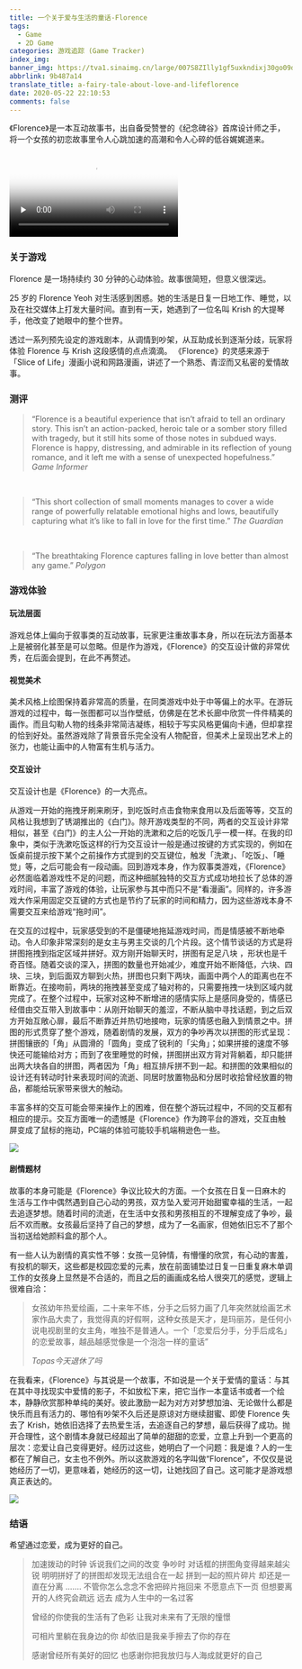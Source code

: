 ```yaml
---
title: 一个关于爱与生活的童话-Florence
tags:
  - Game
  - 2D Game
categories: 游戏追踪 (Game Tracker)
index_img: 
banner_img: https://tva1.sinaimg.cn/large/007S8ZIlly1gf5uxkndixj30go09djt1.jpg
abbrlink: 9b487a14
translate_title: a-fairy-tale-about-love-and-lifeflorence
date: 2020-05-22 22:10:53
comments: false
---
```






《Florence》是一本互动故事书，出自备受赞誉的《纪念碑谷》首席设计师之手，将一个女孩的初恋故事里令人心跳加速的高潮和令人心碎的低谷娓娓道来。

<!-- more -->

<video id="video" controls="" preload="none" poster="https://steamcdn-a.akamaihd.net/steam/apps/1102130/ss_3803bfdcbfa1ff4515505f920ed1c7993993b9f6.600x338.jpg?t=1589331032">       <source id="mp4" src="https://steamcdn-a.akamaihd.net/steam/apps/256774213/movie480.webm?t=1580836892" type="video/mp4">       </video>

### 关于游戏

Florence 是一场持续约 30 分钟的心动体验。故事很简短，但意义很深远。

25 岁的 Florence Yeoh 对生活感到困惑。她的生活是日复一日地工作、睡觉，以及在社交媒体上打发大量时间。直到有一天，她遇到了一位名叫 Krish 的大提琴手，他改变了她眼中的整个世界。

透过一系列预先设定的游戏剧本，从调情到吵架，从互助成长到逐渐分歧，玩家将体验 Florence 与 Krish 这段感情的点点滴滴。 《Florence》的灵感来源于「Slice of Life」漫画小说和网路漫画，讲述了一个熟悉、青涩而又私密的爱情故事。

### 测评

> “Florence is a beautiful experience that isn’t afraid to tell an ordinary story. This isn’t an action-packed, heroic tale or a somber story filled with tragedy, but it still hits some of those notes in subdued ways. Florence is happy, distressing, and admirable in its reflection of young romance, and it left me with a sense of unexpected hopefulness.”
> *Game Informer*

<br/>

> “This short collection of small moments manages to cover a wide range of powerfully relatable emotional highs and lows, beautifully capturing what it’s like to fall in love for the first time.”
> *The Guardian*

<br/>

> “The breathtaking Florence captures falling in love better than almost any game.”
> *Polygon*

### 游戏体验

#### 玩法层面

游戏总体上偏向于叙事类的互动故事，玩家更注重故事本身，所以在玩法方面基本上是被弱化甚至是可以忽略。但是作为游戏，《Florence》的交互设计做的非常优秀，在后面会提到，在此不再赘述。

#### 视觉美术

美术风格上绘图保持着非常高的质量，在同类游戏中处于中等偏上的水平。在游玩游戏的过程中，每一张图都可以当作壁纸，仿佛是在艺术长廊中欣赏一件件精美的画作。而且勾勒人物的线条非常简洁凝练，相较于写实风格更偏向卡通，但却拿捏的恰到好处。虽然游戏除了背景音乐完全没有人物配音，但美术上呈现出艺术上的张力，也能让画中的人物富有生机与活力。

#### 交互设计

交互设计也是《Florence》的一大亮点。

从游戏一开始的拖拽牙刷来刷牙，到吃饭时点击食物来食用以及后面等等，交互的风格让我想到了锈湖推出的《白门》。除开游戏类型的不同，两者的交互设计非常相似，甚至《白门》的主人公一开始的洗漱和之后的吃饭几乎一模一样。在我的印象中，类似于洗漱吃饭这样的行为交互设计一般是通过按键的方式实现的，例如在饭桌前提示按下某个之前操作方式提到的交互键位，触发「洗漱」、「吃饭」、「睡觉」等，之后可能会有一段动画。回到游戏本身，作为叙事类游戏，《Florence》必然面临着游戏性不足的问题，而这种细腻独特的交互方式成功地拉长了总体的游戏时间，丰富了游戏的体验，让玩家参与其中而只不是“看漫画”。同样的，许多游戏大作采用固定交互键的方式也是节约了玩家的时间和精力，因为这些游戏本身不需要交互来给游戏“拖时间”。

在交互的过程中，玩家感受到的不是僵硬地拖延游戏时间，而是情感被不断地牵动。令人印象非常深刻的是女主与男主交谈的几个片段。这个情节谈话的方式是将拼图拖拽到指定区域并拼好。双方刚开始聊天时，拼图有足足八块 ，形状也是千奇百怪。随着交谈的深入，拼图的数量也开始减少，难度开始不断降低，六块、四块、三块，到后面双方聊到火热，拼图也只剩下两块，画面中两个人的距离也在不断靠近。在接吻前，两块的拖拽甚至变成了轴对称的，只需要拖拽一块到区域内就完成了。在整个过程中，玩家对这种不断增进的感情实际上是感同身受的，情感已经借由交互带入到故事中：从刚开始聊天的羞涩，不断从脑中寻找话题，到之后双方开始互敞心扉，最后不断靠近并热切地接吻，玩家的情感也融入到情景之中。拼图的形式贯穿了整个游戏，随着剧情的发展，双方的争吵再次以拼图的形式呈现：拼图镶嵌的「角」从圆滑的「圆角」变成了锐利的「尖角」；如果拼接的速度不够快还可能输给对方；而到了夜里睡觉的时候，拼图拼出双方背对背躺着，却只能拼出两大块各自的拼图，两者因为「角」相互排斥拼不到一起。和拼图的效果相似的设计还有转动时针来表现时间的流逝、同居时放置物品和分居时收拾曾经放置的物品，都能给玩家带来很大的触动。

丰富多样的交互可能会带来操作上的困难，但在整个游玩过程中，不同的交互都有相应的提示。交互方面唯一的遗憾是《Florence》作为跨平台的游戏，交互由触屏变成了鼠标的拖动，PC端的体验可能较手机端稍逊色一些。

![](https://tva1.sinaimg.cn/large/007S8ZIlly1gf7df4nwl8j30go09dmyk.jpg)

#### 剧情题材

故事的本身可能是《Florence》争议比较大的方面。一个女孩在日复一日麻木的生活与工作中偶然遇到自己心动的男孩，双方坠入爱河开始甜蜜幸福的生活，一起去追逐梦想。随着时间的流逝，在生活中女孩和男孩相互的不理解变成了争吵，最后不欢而散。女孩最后坚持了自己的梦想，成为了一名画家，但她依旧忘不了那个当初送给她颜料盒的那个人。

有一些人认为剧情的真实性不够：女孩一见钟情，有懵懂的欣赏，有心动的害羞，有投机的聊天，这些都是校园恋爱的元素，放在前面铺垫过日复一日重复麻木单调工作的女孩身上显然是不合适的，而且之后的画画成名给人很突兀的感觉，逻辑上很难自洽：

> 女孩幼年热爱绘画，二十来年不练，分手之后努力画了几年突然就绘画艺术家作品大卖了，我觉得真的好假啊，这种女孩是天才，是玛丽苏，是任何小说电视剧里的女主角，唯独不是普通人。一个「恋爱后分手，分手后成名」的恋爱故事，越品越感觉像是一个泡泡一样的童话”
>
>  *Topas今天退休了吗*

在我看来，《Florence》与其说是一个故事，不如说是一个关于爱情的童话：与其在其中寻找现实中爱情的影子，不如放松下来，把它当作一本童话书或者一个绘本，静静欣赏那种单纯的美好。彼此激励一起为对方对梦想加油、无论做什么都是快乐而且有活力的、哪怕有吵架不久后还是原谅对方继续甜蜜、即使 Florence 失去了 Krish，她依旧选择了去热爱生活，去追逐自己的梦想，最后获得了成功。抛开合理性，这个剧情本身就已经超出了简单的甜甜的恋爱，立意上升到一个更高的层次：恋爱让自己变得更好。经历过这些，她明白了一个问题：我是谁？人的一生都在了解自己，女主也不例外。所以这款游戏的名字叫做“Florence”，不仅仅是说她经历了一切，更意味着，她经历的这一切，让她找回了自己。这可能才是游戏想真正表达的。

![](https://steamcdn-a.akamaihd.net/steam/apps/1102130/ss_9e029df44296f3d21a61e96d0a7bea4447be2c14.600x338.jpg?t=1589331032)

### 结语

希望通过恋爱，成为更好的自己。

> 加速拨动的时钟 诉说我们之间的改变
> 争吵时 对话框的拼图角变得越来越尖锐
> 明明拼好了的拼图却发现无法组合在一起
> 拼到一起的照片碎片 却还是一直在分离
> .......
> 不管你怎么念念不舍把碎片拖回来 不愿意点下一页
> 但想要离开的人终究会疏远 远去 成为人生中的一名过客
>
> 曾经的你使我的生活有了色彩 让我对未来有了无限的憧憬
>
> 可相片里躺在我身边的你 却依旧是我亲手擦去了你的存在
>
> 感谢曾经所有美好的回忆 也感谢你把我放归与人海成就更好的自己



